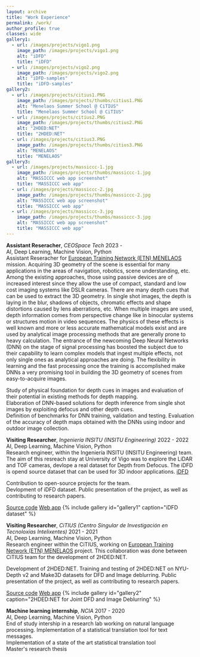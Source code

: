 ```yaml
---
layout: archive
title: "Work Experience"
permalink: /work/
author_profile: true
classes: wide
gallery1:
  - url: /images/projects/vigo1.png
    image_path: /images/projects/vigo1.png
    alt: "iDFD"
    title: "iDFD"
  - url: /images/projects/vigo2.png
    image_path: /images/projects/vigo2.png
    alt: "iDFD-samples"
    title: "iDFD-samples"
gallery2:
  - url: /images/projects/citius1.PNG
    image_path: /images/projects/thumbs/citius1.PNG
    alt: "Menelaos Summer School @ CiTIUS"
    title: "Menelaos Summer School @ CiTIUS"
  - url: /images/projects/citius2.PNG
    image_path: /images/projects/thumbs/citius2.PNG
    alt: "2HDED:NET"
    title: "2HDED:NET"
  - url: /images/projects/citius3.PNG
    image_path: /images/projects/thumbs/citius3.PNG
    alt: "MENELAOS"
    title: "MENELAOS"
gallery3:
  - url: /images/projects/massiccc-1.jpg
    image_path: /images/projects/thumbs/massiccc-1.jpg
    alt: "MASSICCC web app screenshot"
    title: "MASSICCC web app"
  - url: /images/projects/massiccc-2.jpg
    image_path: /images/projects/thumbs/massiccc-2.jpg
    alt: "MASSICCC web app screenshot"
    title: "MASSICCC web app"
  - url: /images/projects/massiccc-3.jpg
    image_path: /images/projects/thumbs/massiccc-3.jpg
    alt: "MASSICCC web app screenshot"
    title: "MASSICCC web app"
---
```


**Assistant Reseracher**, *CEOSpace Tech* <span class="pull-right">2023 - </span>  
<span class="small-grey"><i class="fas fa-tools" aria-hidden="true"></i> AI, Deep Learning, Machine Vision, Python</span>  
Assistant Reseracher for [European Training Network (ETN) MENELAOS](https://www.menelaos-nt.eu/) mission. Acquiring 3D geometry of the scene is essential for many applications in the areas of navigation, robotics, scene understanding, etc. Among the existing approaches, those using passive devices are of increased interest since they allow the use of compact, standard and low cost imaging systems like DSLR cameras. There are many depth cues that can be used to extract the 3D geometry. In single shot images, the depth is laying in the blur, shadows of objects, chromatic effects and shape distortions caused by lens aberrations, etc.  When multiple images are used, depth information comes from perspective change like in binocular systems or structures motion in video sequences. The physics of these effects is well known and more or less accurate mathematical models exist and are used by analytical image processing methods that are generally prone to heavy calculation.
The entrance of the newcoming Deep Neural Networks (DNN) on the stage of signal processing has boosted the subject due to their capability to learn complex models that ingest multiple effects, not only single ones as analytical approaches are doing. The flexibility in learning and the fast processing once the training is accomplished make DNNs a very promising tool in building the 3D geometry of scenes from easy-to-acquire images.


<i class="fas fa-plus small-grey"></i> Study of physical foundation for depth cues in images and evaluation of their potential in existing methods for depth mapping.  
<i class="fas fa-plus small-grey"></i> Elaboration of DNN-based solutions for depth inference from single shot images by exploiting defocus and other depth cues.  
<i class="fas fa-plus small-grey"></i> Definition of benchmarks for DNN training, validation and testing.
<i class="fas fa-plus small-grey"></i> Evaluation of the accuracy of depth maps obtained with the DNNs using indoor and outdoor image collection.


**Visiting Researcher**, *Ingeniería INSITU (INSITU Engineering)* <span class="pull-right">2022 - 2022</span>  
<span class="small-grey"><i class="fas fa-tools" aria-hidden="true"></i>  AI, Deep Learning, Machine Vision, Python</span>  
Research engineer, within the Ingeniería INSITU (INSITU Engineering) team. The aim of this resreach stay at University of Vigo was to explore the LiDAR and TOF cameras, devlope a real dataset for Depth from Defocus. The iDFD is opend source dataset that can be used for 3D indoor applications. [iDFD](https://github.com/saqibnaziir/iDFD)

<i class="fas fa-plus small-grey"></i> Contribution to open-source projects for the team.   
<i class="fas fa-plus small-grey"></i> Devlopment of iDFD dataset.
<i class="fas fa-plus small-grey"></i> Public presentation of the project, as well as contributing to research papers.

<span class="small-grey"><i class="fab fa-fw fa-github" aria-hidden="true"></i>[Source code](https://github.com/NeuroLang/NeuroLang)</span>
<span class="small-grey"><i class="fab fa-fw fa-chrome" aria-hidden="true"></i>[Web app](http://neurolang-interne.saclay.inria.fr/)</span>
{% include gallery id="gallery1" caption="iDFD dataset" %}


**Visiting Researcher**, *CiTIUS (Centro Singular de Investigación en Tecnoloxías Intelixentes)* <span class="pull-right">2021 - 2021</span>  
<span class="small-grey"><i class="fas fa-tools" aria-hidden="true"></i>  AI, Deep Learning, Machine Vision, Python</span>  
Research engineer within the CiTIUS, working on [European Training Network (ETN) MENELAOS](https://www.menelaos-nt.eu/) project. This collaboration was done between CiTIUS team for the development of 2HDED:NET. 

<i class="fas fa-plus small-grey"></i> Development of 2HDED:NET. 
<i class="fas fa-plus small-grey"></i> Training and testing of 2HDED:NET on NYU-Depth v2 and Make3D datasets for DFD and Image deblurring. 
<i class="fas fa-plus small-grey"></i> Public presentation of the project, as well as contributing to research papers. 

<span class="small-grey"><i class="fab fa-fw fa-github" aria-hidden="true"></i>[Source code](https://gitlab.inria.fr/cartolabe/cartolabe-visu)</span>
<span class="small-grey"><i class="fab fa-fw fa-chrome" aria-hidden="true"></i>[Web app](https://cartolabe.fr/)</span>
{% include gallery id="gallery2" caption="2HDED:NET for Joint DFD and Image Deblurring" %}



**Machine learning internship**, *NCIA* <span class="pull-right">2017 - 2020</span>  
<span class="small-grey"><i class="fas fa-tools" aria-hidden="true"></i>  AI, Deep Learning, Machine Vision, Python</span>  
End of study intership in a research lab working on natural language processing. Implementation of a statistical translation tool for text messages.  
<i class="fas fa-plus small-grey"></i> Implementation of a state of the art statistical translation tool  
<i class="fas fa-plus small-grey"></i> Master's research thesis  

